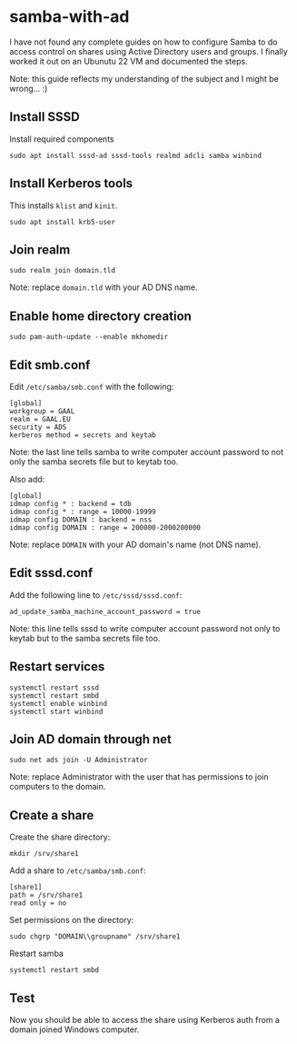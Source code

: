# samba-with-ad

I have not found any complete guides on how to configure Samba to do access control on shares using Active Directory users and groups. I finally worked it out on an Ubunutu 22 VM and documented the steps.

Note: this guide reflects my understanding of the subject and I might be wrong... :)

## Install SSSD

Install required components

```
sudo apt install sssd-ad sssd-tools realmd adcli samba winbind
```

## Install Kerberos tools

This installs `klist` and `kinit`.

```
sudo apt install krb5-user
```

## Join realm

```
sudo realm join domain.tld
```

Note: replace `domain.tld` with your AD DNS name.

## Enable home directory creation

```
sudo pam-auth-update --enable mkhomedir
```

## Edit smb.conf

Edit `/etc/samba/smb.conf` with the following:

```
[global]
workgroup = GAAL
realm = GAAL.EU
security = ADS
kerberos method = secrets and keytab
```

Note: the last line tells samba to write computer account password to not only the samba secrets file but to keytab too.

Also add:

```
[global]
idmap config * : backend = tdb
idmap config * : range = 10000-19999
idmap config DOMAIN : backend = nss
idmap config DOMAIN : range = 200000-2000200000
```

Note: replace `DOMAIN` with your AD domain's name (not DNS name).

## Edit sssd.conf

Add the following line to `/etc/sssd/sssd.conf`:
```
ad_update_samba_machine_account_password = true
```
Note: this line tells sssd to write computer account password not only to keytab but to the samba secrets file too.

## Restart services
```
systemctl restart sssd
systemctl restart smbd
systemctl enable winbind
systemctl start winbind
```

## Join AD domain through net

```
sudo net ads join -U Administrator
```

Note: replace Administrator with the user that has permissions to join computers to the domain.

## Create a share

Create the share directory:

```
mkdir /srv/share1
```

Add a share to `/etc/samba/smb.conf`:
```
[share1]
path = /srv/share1
read only = no
```

Set permissions on the directory:

```
sudo chgrp "DOMAIN\\groupname" /srv/share1
```

Restart samba
```
systemctl restart smbd
```

## Test

Now you should be able to access the share using Kerberos auth from a domain joined Windows computer.

